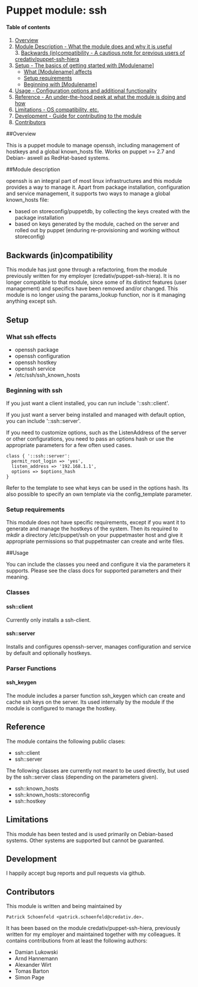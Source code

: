 # Puppet module: ssh

#### Table of contents

1. [Overview](#overview)
2. [Module Description - What the module does and why it is useful](#module-description)
3. [Backwards (in)compatibility - A cautious note for previous users of credativ/puppet-ssh-hiera](#backwards-incompat)
4. [Setup - The basics of getting started with [Modulename]](#setup)
    * [What [Modulename] affects](#what-[modulename]-affects)
    * [Setup requirements](#setup-requirements)
    * [Beginning with [Modulename]](#beginning-with-[Modulename])
5. [Usage - Configuration options and additional functionality](#usage)
6. [Reference - An under-the-hood peek at what the module is doing and how](#reference)
7. [Limitations - OS compatibility, etc.](#limitations)
8. [Development - Guide for contributing to the module](#development)
9. [Contributors](#contributors)

##Overview

This is a puppet module to manage openssh, including management of hostkeys and
a global known_hosts file. Works on puppet >= 2.7 and Debian- aswell as
RedHat-based systems.

##Module description

openssh is an integral part of most linux infrastructures and this module provides
a way to manage it. Apart from package installation, configuration and service
management, it supports two ways to manage a global known_hosts file:

- based on storeconfig/puppetdb, by collecting the keys created with the
  package installation
- based on keys generated by the module, cached on the server and rolled
  out by puppet (enduring re-provisioning and working without storeconfig)

## Backwards (in)compatibility
This module has just gone through a refactoring, from the module previously
written for my employer (credativ/puppet-ssh-hiera). It is no longer compatible
to that module, since some of its distinct features (user management) and
specifics have been removed and/or changed. This module is no longer using the
params_lookup function, nor is it managing anything except ssh.

## Setup

### What ssh effects

* openssh package
* openssh configuration
* openssh hostkey
* openssh service
* /etc/ssh/ssh_known_hosts

### Beginning with ssh

If you just want a client installed, you can run include '::ssh::client'.

If you just want a server being installed and managed with default option, you can include '::ssh::server'.

If you need to customize options, such as the ListenAddress of the server or
other configurations, you need to pass an options hash or use the appropriate parameters 
for a few often used cases.

```puppet
class { '::ssh::server':
  permit_root_login => 'yes',
  listen_address => '192.168.1.1',
  options => $options_hash
}
```

Refer to the template to see what keys can be used in the options hash.
Its also possible to specify an own template via the config_template 
parameter.

### Setup requirements

This module does not have specific requirements, except if you want it to
generate and manage the hostkeys of the system. Then its required to
mkdir a directory /etc/puppet/ssh on your puppetmaster host and give it
appropriate permissions so that puppetmaster can create and write files.

##Usage

You can include the classes you need and configure it via the parameters it
supports. Please see the class docs for supported parameters and their
meaning.

### Classes

#### ssh::client

Currently only installs a ssh-client.

#### ssh::server

Installs and configures openssh-server, manages configuration and service by
default and optionally hostkeys.

### Parser Functions

#### ssh_keygen

The module includes a parser function ssh_keygen which can create and cache
ssh keys on the server. Its used internally by the module if the module is
configured to manage the hostkey.

## Reference

The module contains the following public clases:

- ssh::client
- ssh::server

The following classes are currently not meant to be used directly, but used
by the ssh::server class (depending on the parameters given).

- ssh::known_hosts
- ssh::known_hosts::storeconfig
- ssh::hostkey

## Limitations

This module has been tested and is used primarily on Debian-based systems.
Other systems are supported but cannot be guaranted.

## Development

I happily accept bug reports and pull requests via github.

## Contributors

This module is written and being maintained by
    
    Patrick Schoenfeld <patrick.schoenfeld@credativ.de>.

It has been based on the module credativ/puppet-ssh-hiera, previously written
for my employer and maintained together with my colleagues. It contains
contributions from at least the following authors:

- Damian Lukowski
- Arnd Hannemann
- Alexander Wirt
- Tomas Barton
- Simon Page
